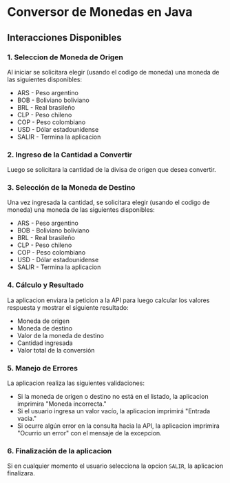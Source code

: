 # Conversor de Monedas en Java

## Interacciones Disponibles

### 1. Seleccion de Moneda de Origen

Al iniciar se solicitara elegir (usando el codigo de moneda) una moneda de las siguientes disponibles:

- ARS - Peso argentino
- BOB - Boliviano boliviano
- BRL - Real brasileño
- CLP - Peso chileno
- COP - Peso colombiano
- USD - Dólar estadounidense
- SALIR - Termina la aplicacion

### 2. Ingreso de la Cantidad a Convertir

Luego se solicitara la cantidad de la divisa de origen que desea convertir.

### 3. Selección de la Moneda de Destino

Una vez ingresada la cantidad, se solicitara elegir (usando el codigo de moneda) una moneda de las siguientes disponibles:

- ARS - Peso argentino
- BOB - Boliviano boliviano
- BRL - Real brasileño
- CLP - Peso chileno
- COP - Peso colombiano
- USD - Dólar estadounidense
- SALIR - Termina la aplicacion

### 4. Cálculo y Resultado

La aplicacion enviara la peticion a la API para luego calcular los valores respuesta y mostrar el siguiente resultado:

- Moneda de origen
- Moneda de destino
- Valor de la moneda de destino
- Cantidad ingresada
- Valor total de la conversión

### 5. Manejo de Errores

La aplicacion realiza las siguientes validaciones:

- Si la moneda de origen o destino no está en el listado, la aplicacion imprimira "Moneda incorrecta."
- Si el usuario ingresa un valor vacío, la aplicacion imprimirá "Entrada vacia."
- Si ocurre algún error en la consulta hacia la API, la aplicacion imprimira "Ocurrio un error" con el mensaje de la excepcion.

### 6. Finalización de la aplicacion

Si en cualquier momento el usuario selecciona la opcion `SALIR`, la aplicacion finalizara.
